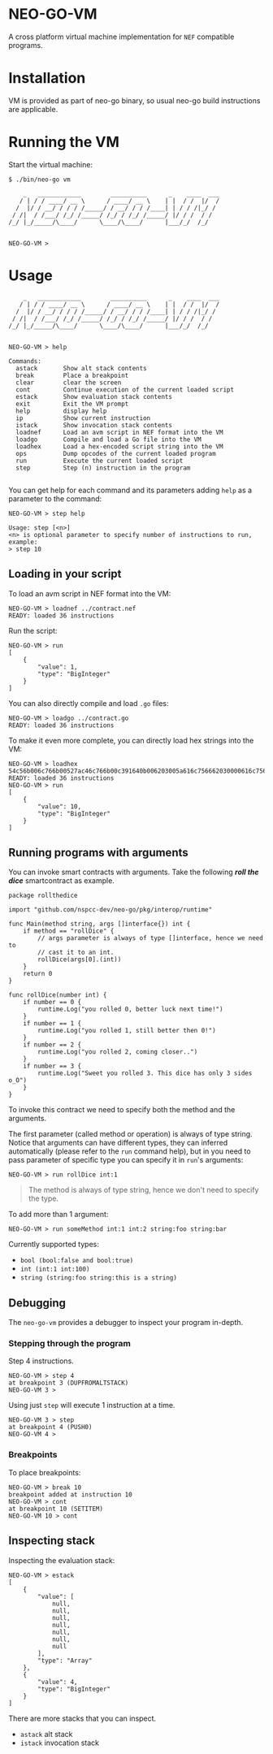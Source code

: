 # NEO-GO-VM

A cross platform virtual machine implementation for `NEF` compatible programs. 

# Installation

VM is provided as part of neo-go binary, so usual neo-go build instructions
are applicable.

# Running the VM

Start the virtual machine:

```
$ ./bin/neo-go vm

    _   ____________        __________      _    ____  ___
   / | / / ____/ __ \      / ____/ __ \    | |  / /  |/  /
  /  |/ / __/ / / / /_____/ / __/ / / /____| | / / /|_/ /
 / /|  / /___/ /_/ /_____/ /_/ / /_/ /_____/ |/ / /  / /
/_/ |_/_____/\____/      \____/\____/      |___/_/  /_/


NEO-GO-VM >
```

# Usage

```
    _   ____________        __________      _    ____  ___
   / | / / ____/ __ \      / ____/ __ \    | |  / /  |/  /
  /  |/ / __/ / / / /_____/ / __/ / / /____| | / / /|_/ /
 / /|  / /___/ /_/ /_____/ /_/ / /_/ /_____/ |/ / /  / /
/_/ |_/_____/\____/      \____/\____/      |___/_/  /_/


NEO-GO-VM > help

Commands:
  astack       Show alt stack contents
  break        Place a breakpoint
  clear        clear the screen
  cont         Continue execution of the current loaded script
  estack       Show evaluation stack contents
  exit         Exit the VM prompt
  help         display help
  ip           Show current instruction
  istack       Show invocation stack contents
  loadnef      Load an avm script in NEF format into the VM
  loadgo       Compile and load a Go file into the VM
  loadhex      Load a hex-encoded script string into the VM
  ops          Dump opcodes of the current loaded program
  run          Execute the current loaded script
  step         Step (n) instruction in the program


```

You can get help for each command and its parameters adding `help` as a
parameter to the command:

```
NEO-GO-VM > step help

Usage: step [<n>]
<n> is optional parameter to specify number of instructions to run, example:
> step 10

```

## Loading in your script

To load an avm script in NEF format into the VM:

```
NEO-GO-VM > loadnef ../contract.nef
READY: loaded 36 instructions
```

Run the script:

```
NEO-GO-VM > run
[
    {
        "value": 1,
        "type": "BigInteger"
    }
]
```

You can also directly compile and load `.go` files:

```
NEO-GO-VM > loadgo ../contract.go
READY: loaded 36 instructions
```

To make it even more complete, you can directly load hex strings into the VM:

```
NEO-GO-VM > loadhex 54c56b006c766b00527ac46c766b00c391640b006203005a616c756662030000616c7566
READY: loaded 36 instructions
NEO-GO-VM > run
[
    {
        "value": 10,
        "type": "BigInteger"
    }
]

```

## Running programs with arguments
You can invoke smart contracts with arguments. Take the following ***roll the dice*** smartcontract as example. 

```
package rollthedice

import "github.com/nspcc-dev/neo-go/pkg/interop/runtime"

func Main(method string, args []interface{}) int {
    if method == "rollDice" {
        // args parameter is always of type []interface, hence we need to 
        // cast it to an int.
        rollDice(args[0].(int))
    }
    return 0
}

func rollDice(number int) {
    if number == 0 {
        runtime.Log("you rolled 0, better luck next time!")
    }
    if number == 1 {
        runtime.Log("you rolled 1, still better then 0!")
    }
    if number == 2 {
        runtime.Log("you rolled 2, coming closer..") 
    }
    if number == 3 {
        runtime.Log("Sweet you rolled 3. This dice has only 3 sides o_O")
    }
}
```

To invoke this contract we need to specify both the method and the arguments.

The first parameter (called method or operation) is always of type
string. Notice that arguments can have different types, they can inferred
automatically (please refer to the `run` command help), but in you need to
pass parameter of specific type you can specify it in `run`'s arguments:

```
NEO-GO-VM > run rollDice int:1
```

> The method is always of type string, hence we don't need to specify the type.

To add more than 1 argument:

```
NEO-GO-VM > run someMethod int:1 int:2 string:foo string:bar
```

Currently supported types:
- `bool (bool:false and bool:true)`
- `int (int:1 int:100)`
- `string (string:foo string:this is a string)` 

## Debugging
The `neo-go-vm` provides a debugger to inspect your program in-depth.


### Stepping through the program
Step 4 instructions.

```
NEO-GO-VM > step 4
at breakpoint 3 (DUPFROMALTSTACK)
NEO-GO-VM 3 >
```

Using just `step` will execute 1 instruction at a time.

```
NEO-GO-VM 3 > step
at breakpoint 4 (PUSH0)
NEO-GO-VM 4 >
```

### Breakpoints

To place breakpoints:

```
NEO-GO-VM > break 10
breakpoint added at instruction 10
NEO-GO-VM > cont
at breakpoint 10 (SETITEM)
NEO-GO-VM 10 > cont
```

## Inspecting stack

Inspecting the evaluation stack:

```
NEO-GO-VM > estack
[
    {
        "value": [
            null,
            null,
            null,
            null,
            null,
            null,
            null
        ],
        "type": "Array"
    },
    {
        "value": 4,
        "type": "BigInteger"
    }
]
```

There are more stacks that you can inspect.
- `astack` alt stack
- `istack` invocation stack

